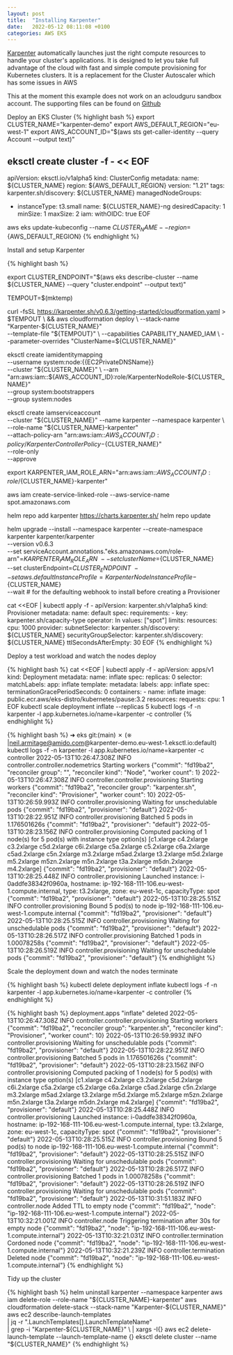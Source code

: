 ```yaml
---
layout: post
title:  "Installing Karpenter"
date:   2022-05-12 08:11:08 +0100
categories: AWS EKS
---
```


[Karpenter](https://karpenter.sh/) automatically launches just the right compute resources to handle your cluster's applications. It is designed to let you take full advantage of the cloud with fast and simple compute provisioning for Kubernetes clusters. It is a replacement for the Cluster Autoscaler which has some issues in AWS

This at the moment this example does not work on an acloudguru sandbox account. The supporting files can be found on [Github]( https://github.com/narmitag/eks/tree/main/karpenter)
 
Deploy an EKS Cluster
{% highlight bash %}
export CLUSTER_NAME="karpenter-demo"
export AWS_DEFAULT_REGION="eu-west-1"
export AWS_ACCOUNT_ID="$(aws sts get-caller-identity --query Account --output text)"

eksctl create cluster -f - << EOF
---
apiVersion: eksctl.io/v1alpha5
kind: ClusterConfig
metadata:
  name: ${CLUSTER_NAME}
  region: ${AWS_DEFAULT_REGION}
  version: "1.21"
  tags:
    karpenter.sh/discovery: ${CLUSTER_NAME}
managedNodeGroups:
  - instanceType: t3.small
    name: ${CLUSTER_NAME}-ng
    desiredCapacity: 1
    minSize: 1
    maxSize: 2
iam:
  withOIDC: true
EOF

aws eks update-kubeconfig --name ${CLUSTER_NAME} --region=${AWS_DEFAULT_REGION}
{% endhighlight %}

Install and setup Karpenter

{% highlight bash %}

export CLUSTER_ENDPOINT="$(aws eks describe-cluster --name ${CLUSTER_NAME} --query "cluster.endpoint" --output text)"

TEMPOUT=$(mktemp)

curl -fsSL https://karpenter.sh/v0.6.3/getting-started/cloudformation.yaml  > $TEMPOUT \
&& aws cloudformation deploy \
  --stack-name "Karpenter-${CLUSTER_NAME}" \
  --template-file "${TEMPOUT}" \
  --capabilities CAPABILITY_NAMED_IAM \
  --parameter-overrides "ClusterName=${CLUSTER_NAME}"

eksctl create iamidentitymapping \
  --username system:node:{{EC2PrivateDNSName}} \
  --cluster "${CLUSTER_NAME}" \
  --arn "arn:aws:iam::${AWS_ACCOUNT_ID}:role/KarpenterNodeRole-${CLUSTER_NAME}" \
  --group system:bootstrappers \
  --group system:nodes

  eksctl create iamserviceaccount \
  --cluster "${CLUSTER_NAME}" --name karpenter --namespace karpenter \
  --role-name "${CLUSTER_NAME}-karpenter" \
  --attach-policy-arn "arn:aws:iam::${AWS_ACCOUNT_ID}:policy/KarpenterControllerPolicy-${CLUSTER_NAME}" \
  --role-only \
  --approve

export KARPENTER_IAM_ROLE_ARN="arn:aws:iam::${AWS_ACCOUNT_ID}:role/${CLUSTER_NAME}-karpenter"

aws iam create-service-linked-role --aws-service-name spot.amazonaws.com

helm repo add karpenter https://charts.karpenter.sh/
helm repo update

helm upgrade --install --namespace karpenter --create-namespace \
  karpenter karpenter/karpenter \
  --version v0.6.3 \
  --set serviceAccount.annotations."eks\.amazonaws\.com/role-arn"=${KARPENTER_IAM_ROLE_ARN} \
  --set clusterName=${CLUSTER_NAME} \
  --set clusterEndpoint=${CLUSTER_ENDPOINT} \
  --set aws.defaultInstanceProfile=KarpenterNodeInstanceProfile-${CLUSTER_NAME} \
  --wait # for the defaulting webhook to install before creating a Provisioner

cat <<EOF | kubectl apply -f -
apiVersion: karpenter.sh/v1alpha5
kind: Provisioner
metadata:
  name: default
spec:
  requirements:
    - key: karpenter.sh/capacity-type
      operator: In
      values: ["spot"]
  limits:
    resources:
      cpu: 1000
  provider:
    subnetSelector:
      karpenter.sh/discovery: ${CLUSTER_NAME}
    securityGroupSelector:
      karpenter.sh/discovery: ${CLUSTER_NAME}
  ttlSecondsAfterEmpty: 30
EOF
{% endhighlight %}


Deploy a test workload and watch the nodes deploy

{% highlight bash %}
cat <<EOF | kubectl apply -f -
apiVersion: apps/v1
kind: Deployment
metadata:
  name: inflate
spec:
  replicas: 0
  selector:
    matchLabels:
      app: inflate
  template:
    metadata:
      labels:
        app: inflate
    spec:
      terminationGracePeriodSeconds: 0
      containers:
        - name: inflate
          image: public.ecr.aws/eks-distro/kubernetes/pause:3.2
          resources:
            requests:
              cpu: 1
EOF
kubectl scale deployment inflate --replicas 5
kubectl logs -f -n karpenter -l app.kubernetes.io/name=karpenter -c controller
{% endhighlight %}

{% highlight bash %}
➜  eks git:(main) ✗ (⎈ |neil.armitage@amido.com@karpenter-demo.eu-west-1.eksctl.io:default) kubectl logs -f -n karpenter -l app.kubernetes.io/name=karpenter -c controller
2022-05-13T10:26:47.308Z        INFO    controller.controller.nodemetrics       Starting workers        {"commit": "fd19ba2", "reconciler group": "", "reconciler kind": "Node", "worker count": 1}
2022-05-13T10:26:47.308Z        INFO    controller.controller.provisioning      Starting workers        {"commit": "fd19ba2", "reconciler group": "karpenter.sh", "reconciler kind": "Provisioner", "worker count": 10}
2022-05-13T10:26:59.993Z        INFO    controller.provisioning Waiting for unschedulable pods  {"commit": "fd19ba2", "provisioner": "default"}
2022-05-13T10:28:22.951Z        INFO    controller.provisioning Batched 5 pods in 1.176501626s  {"commit": "fd19ba2", "provisioner": "default"}
2022-05-13T10:28:23.156Z        INFO    controller.provisioning Computed packing of 1 node(s) for 5 pod(s) with instance type option(s) [c1.xlarge c4.2xlarge c3.2xlarge c5d.2xlarge c6i.2xlarge c5a.2xlarge c5.2xlarge c6a.2xlarge c5ad.2xlarge c5n.2xlarge m3.2xlarge m5ad.2xlarge t3.2xlarge m5d.2xlarge m5.2xlarge m5zn.2xlarge m5n.2xlarge t3a.2xlarge m5dn.2xlarge m4.2xlarge] {"commit": "fd19ba2", "provisioner": "default"}
2022-05-13T10:28:25.448Z        INFO    controller.provisioning Launched instance: i-0addfe38342f0960a, hostname: ip-192-168-111-106.eu-west-1.compute.internal, type: t3.2xlarge, zone: eu-west-1c, capacityType: spot {"commit": "fd19ba2", "provisioner": "default"}
2022-05-13T10:28:25.515Z        INFO    controller.provisioning Bound 5 pod(s) to node ip-192-168-111-106.eu-west-1.compute.internal    {"commit": "fd19ba2", "provisioner": "default"}
2022-05-13T10:28:25.515Z        INFO    controller.provisioning Waiting for unschedulable pods  {"commit": "fd19ba2", "provisioner": "default"}
2022-05-13T10:28:26.517Z        INFO    controller.provisioning Batched 1 pods in 1.00078258s   {"commit": "fd19ba2", "provisioner": "default"}
2022-05-13T10:28:26.519Z        INFO    controller.provisioning Waiting for unschedulable pods  {"commit": "fd19ba2", "provisioner": "default"}
{% endhighlight %}


Scale the deployment down and watch the nodes terminate

{% highlight bash %}
kubectl delete deployment inflate
kubectl logs -f -n karpenter -l app.kubernetes.io/name=karpenter -c controller
{% endhighlight %}

{% highlight bash %}
deployment.apps "inflate" deleted
2022-05-13T10:26:47.308Z        INFO    controller.controller.provisioning      Starting workers        {"commit": "fd19ba2", "reconciler group": "karpenter.sh", "reconciler kind": "Provisioner", "worker count": 10}
2022-05-13T10:26:59.993Z        INFO    controller.provisioning Waiting for unschedulable pods  {"commit": "fd19ba2", "provisioner": "default"}
2022-05-13T10:28:22.951Z        INFO    controller.provisioning Batched 5 pods in 1.176501626s  {"commit": "fd19ba2", "provisioner": "default"}
2022-05-13T10:28:23.156Z        INFO    controller.provisioning Computed packing of 1 node(s) for 5 pod(s) with instance type option(s) [c1.xlarge c4.2xlarge c3.2xlarge c5d.2xlarge c6i.2xlarge c5a.2xlarge c5.2xlarge c6a.2xlarge c5ad.2xlarge c5n.2xlarge m3.2xlarge m5ad.2xlarge t3.2xlarge m5d.2xlarge m5.2xlarge m5zn.2xlarge m5n.2xlarge t3a.2xlarge m5dn.2xlarge m4.2xlarge] {"commit": "fd19ba2", "provisioner": "default"}
2022-05-13T10:28:25.448Z        INFO    controller.provisioning Launched instance: i-0addfe38342f0960a, hostname: ip-192-168-111-106.eu-west-1.compute.internal, type: t3.2xlarge, zone: eu-west-1c, capacityType: spot {"commit": "fd19ba2", "provisioner": "default"}
2022-05-13T10:28:25.515Z        INFO    controller.provisioning Bound 5 pod(s) to node ip-192-168-111-106.eu-west-1.compute.internal    {"commit": "fd19ba2", "provisioner": "default"}
2022-05-13T10:28:25.515Z        INFO    controller.provisioning Waiting for unschedulable pods  {"commit": "fd19ba2", "provisioner": "default"}
2022-05-13T10:28:26.517Z        INFO    controller.provisioning Batched 1 pods in 1.00078258s   {"commit": "fd19ba2", "provisioner": "default"}
2022-05-13T10:28:26.519Z        INFO    controller.provisioning Waiting for unschedulable pods  {"commit": "fd19ba2", "provisioner": "default"}
2022-05-13T10:31:51.183Z        INFO    controller.node Added TTL to empty node {"commit": "fd19ba2", "node": "ip-192-168-111-106.eu-west-1.compute.internal"}
2022-05-13T10:32:21.001Z        INFO    controller.node Triggering termination after 30s for empty node {"commit": "fd19ba2", "node": "ip-192-168-111-106.eu-west-1.compute.internal"}
2022-05-13T10:32:21.031Z        INFO    controller.termination  Cordoned node   {"commit": "fd19ba2", "node": "ip-192-168-111-106.eu-west-1.compute.internal"}
2022-05-13T10:32:21.239Z        INFO    controller.termination  Deleted node    {"commit": "fd19ba2", "node": "ip-192-168-111-106.eu-west-1.compute.internal"}
{% endhighlight %}

Tidy up the cluster

{% highlight bash %}
helm uninstall karpenter --namespace karpenter
aws iam delete-role --role-name "${CLUSTER_NAME}-karpenter"
aws cloudformation delete-stack --stack-name "Karpenter-${CLUSTER_NAME}"
aws ec2 describe-launch-templates \
    | jq -r ".LaunchTemplates[].LaunchTemplateName" \
    | grep -i "Karpenter-${CLUSTER_NAME}" \
    | xargs -I{} aws ec2 delete-launch-template --launch-template-name {}
eksctl delete cluster --name "${CLUSTER_NAME}"
{% endhighlight %}
